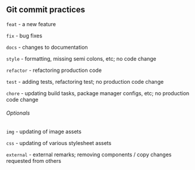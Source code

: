 ## Git commit practices

`feat` - a new feature

`fix` - bug fixes

`docs` - changes to documentation

`style` - formatting, missing semi colons, etc; no code change

`refactor` - refactoring production code

`test` - adding tests, refactoring test; no production code change

`chore` - updating build tasks, package manager configs, etc; no production code change

###### Optionals

`img` - updating of image assets

`css` - updating of various stylesheet assets

`external` - external remarks; removing components / copy changes requested from others
